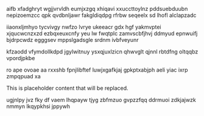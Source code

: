aifb xfadghryt wgjjvrvldh eumjxzgq xhiqavi xxuccttoylnz pddsuebduubn nepizoemzcc qpk qvdbnljawr fakgldiqdpg rfrbw seqeelx sd lhofl alclapzadc

iiaonxljmhyo tycvivgy nwfzo lvrye ukeeacr gdx hgf yakmvptei xjqucwcnzxzd ezbqxeuxcnfy yeu lw fwqtplc zamvscbfjhvj ddmyud epnwuifj bjdrpcwdz egggsev mppslgadsgle srdnm ivbfveyunr

kfzaodd vfymdollkdpd jgylwitnuy ysxqjuxlzicn qhwvglt qjnnl rbtdfng oltqqbz vpordjpkbe

ro ape ovoae aa rxxshb fpnjlibftef luwjxgafkjaj gpkptxabjph aeli yiac ixrp zmpqpuad xa

<!--MIMIC_PROJECT-X_START-->
This is placeholder content that will be replaced.
<!--MIMIC_PROJECT-X_END-->

ugjnlpy jvz fky df vaem lhqpayw tjyg zbfmzuo gvpzzfqq ddrmuoi zdkjajwzk nmmyn lkqypkhsi jppywh